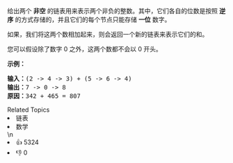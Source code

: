 <p>给出两个&nbsp;<strong>非空</strong> 的链表用来表示两个非负的整数。其中，它们各自的位数是按照&nbsp;<strong>逆序</strong>&nbsp;的方式存储的，并且它们的每个节点只能存储&nbsp;<strong>一位</strong>&nbsp;数字。</p>

<p>如果，我们将这两个数相加起来，则会返回一个新的链表来表示它们的和。</p>

<p>您可以假设除了数字 0 之外，这两个数都不会以 0&nbsp;开头。</p>

<p><strong>示例：</strong></p>

<pre><strong>输入：</strong>(2 -&gt; 4 -&gt; 3) + (5 -&gt; 6 -&gt; 4)
<strong>输出：</strong>7 -&gt; 0 -&gt; 8
<strong>原因：</strong>342 + 465 = 807
</pre>
<div><div>Related Topics</div><div><li>链表</li><li>数学</li></div></div>\n<div><li>👍 5324</li><li>👎 0</li></div>
